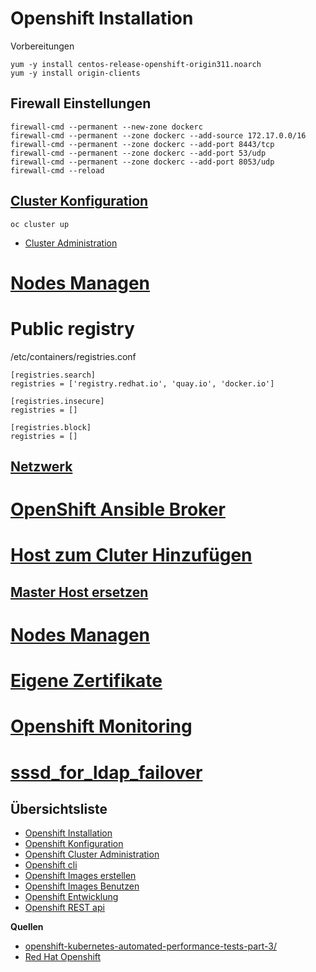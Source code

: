 # Openshift Installation
Vorbereitungen
```
yum -y install centos-release-openshift-origin311.noarch
yum -y install origin-clients
```

## Firewall Einstellungen
```
firewall-cmd --permanent --new-zone dockerc
firewall-cmd --permanent --zone dockerc --add-source 172.17.0.0/16
firewall-cmd --permanent --zone dockerc --add-port 8443/tcp
firewall-cmd --permanent --zone dockerc --add-port 53/udp
firewall-cmd --permanent --zone dockerc --add-port 8053/udp
firewall-cmd --reload
```

## [Cluster Konfiguration](https://docs.okd.io/latest/install_config/master_node_configuration.html)

`oc cluster up`

* [Cluster Administration](https://docs.okd.io/latest/getting_started/administrators.html#getting-started-administrators)

# [Nodes Managen](https://docs.okd.io/latest/admin_guide/manage_nodes.html)

# Public registry

/etc/containers/registries.conf
```
[registries.search]
registries = ['registry.redhat.io', 'quay.io', 'docker.io']

[registries.insecure]
registries = []

[registries.block]
registries = []
```

## [Netzwerk](https://docs.okd.io/latest/admin_guide/managing_networking.html)

## 

# [OpenShift Ansible Broker](https://docs.okd.io/latest/install_config/oab_broker_configuration.html)

# [Host zum Cluter Hinzufügen](https://docs.okd.io/latest/install_config/adding_hosts_to_existing_cluster.html)
## [Master Host ersetzen](https://docs.okd.io/latest/admin_guide/assembly_replace-master-host.html)

# [Nodes Managen](https://docs.okd.io/latest/admin_guide/manage_nodes.html)

# [Eigene Zertifikate]()

# [Openshift Monitoring]() 



# [sssd_for_ldap_failover](https://docs.okd.io/latest/install_config/sssd_for_ldap_failover.html)

## Übersichtsliste

* [Openshift Installation](../openshift-installation)
* [Openshift Konfiguration](../openshift-konfiguration)
* [Openshift Cluster Administration](../openshift-cluster-administration)
* [Openshift cli](../openshift-cli)
* [Openshift Images erstellen](../openshift-erstellen-images)
* [Openshift Images Benutzen](../openshift-benutzen-images)
* [Openshift Entwicklung](../openshift-entwicklung)
* [Openshift REST api](../openshift-rest-api)


**Quellen**
* [openshift-kubernetes-automated-performance-tests-part-3/](https://developers.redhat.com/blog/2019/01/16/openshift-kubernetes-automated-performance-tests-part-3/)
* [Red Hat Openshift](https://access.redhat.com/documentation/en-us/red_hat_enterprise_linux/8-beta/html/building_running_and_managing_containers/enabling-container-settings_building-running-and-managing-containers)



